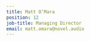 ```yaml
---
title: Matt O’Mara
position: 12
job-title: Managing Director
email: matt.omara@novel.audio
---
```



